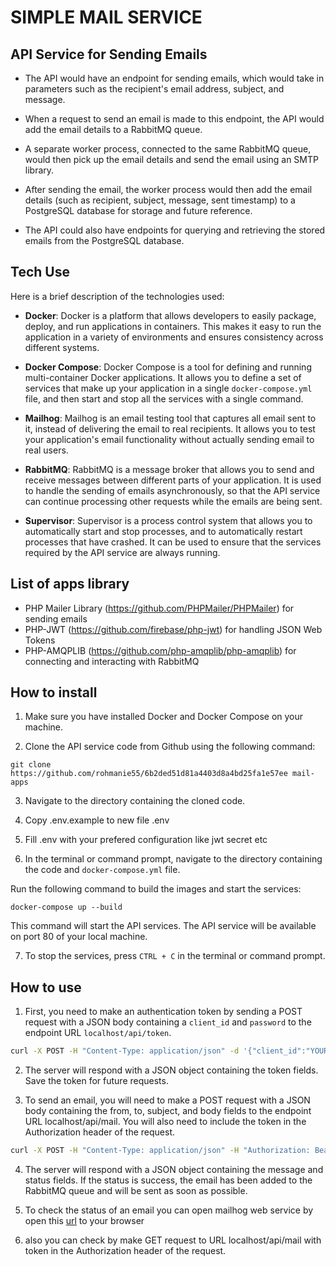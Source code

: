 # SIMPLE MAIL SERVICE

## API Service for Sending Emails

- The API would have an endpoint for sending emails, which would take in parameters such as the recipient's email address, subject, and message.

- When a request to send an email is made to this endpoint, the API would add the email details to a RabbitMQ queue.

- A separate worker process, connected to the same RabbitMQ queue, would then pick up the email details and send the email using an SMTP library.

- After sending the email, the worker process would then add the email details (such as recipient, subject, message, sent timestamp) to a PostgreSQL database for storage and future reference.

- The API could also have endpoints for querying and retrieving the stored emails from the PostgreSQL database.

## Tech Use
Here is a brief description of the technologies used:

- **Docker**: Docker is a platform that allows developers to easily package, deploy, and run applications in containers. This makes it easy to run the application in a variety of environments and ensures consistency across different systems.

- **Docker Compose**: Docker Compose is a tool for defining and running multi-container Docker applications. It allows you to define a set of services that make up your application in a single `docker-compose.yml` file, and then start and stop all the services with a single command.

- **Mailhog**: Mailhog is an email testing tool that captures all email sent to it, instead of delivering the email to real recipients. It allows you to test your application's email functionality without actually sending email to real users.

- **RabbitMQ**: RabbitMQ is a message broker that allows you to send and receive messages between different parts of your application. It is used to handle the sending of emails asynchronously, so that the API service can continue processing other requests while the emails are being sent.

- **Supervisor**: Supervisor is a process control system that allows you to automatically start and stop processes, and to automatically restart processes that have crashed. It can be used to ensure that the services required by the API service are always running.


## List of apps library
- PHP Mailer Library (https://github.com/PHPMailer/PHPMailer) for sending emails
- PHP-JWT (https://github.com/firebase/php-jwt) for handling JSON Web Tokens
- PHP-AMQPLIB (https://github.com/php-amqplib/php-amqplib) for connecting and interacting with RabbitMQ

## How to install

1. Make sure you have installed Docker and Docker Compose on your machine.

2. Clone the API service code from Github using the following command:

```
git clone https://github.com/rohmanie55/6b2ded51d81a4403d8a4bd25fa1e57ee mail-apps
```

3. Navigate to the directory containing the cloned code.

4. Copy .env.example to new file .env

5. Fill .env with your prefered configuration like jwt secret etc

6. In the terminal or command prompt, navigate to the directory containing the code and `docker-compose.yml` file.

 Run the following command to build the images and start the services:

```
docker-compose up --build
```
This command will start the API services. The API service will be available on port 80 of your local machine.

7. To stop the services, press `CTRL + C` in the terminal or command prompt.

## How to use

1. First, you need to make an authentication token by sending a POST request with a JSON body containing a `client_id` and `password` to the endpoint URL `localhost/api/token`.

```bash
curl -X POST -H "Content-Type: application/json" -d '{"client_id":"YOUR_CLIENT_ID", "password":"YOUR_PASSWORD"}' http://localhost/api/token
```

2. The server will respond with a JSON object containing the token fields. Save the token for future requests.

3. To send an email, you will need to make a POST request with a JSON body containing the from, to, subject, and body fields to the endpoint URL localhost/api/mail. You will also need to include the token in the Authorization header of the request.

```bash
curl -X POST -H "Content-Type: application/json" -H "Authorization: Bearer YOUR_ACCESS_TOKEN" -d '{"to":"recipient@example.com", "from":"sender@example.com", "subject":"Your Subject", "body":"Your email body"}' http://localhost/api/mail
```
4. The server will respond with a JSON object containing the message and status fields. If the status is success, the email has been added to the RabbitMQ queue and will be sent as soon as possible.

5. To check the status of an email you can open mailhog web service by open this [url](http://localhost:8025) to your browser

6. also you can check by make GET request to URL localhost/api/mail with token in the Authorization header of the request.
